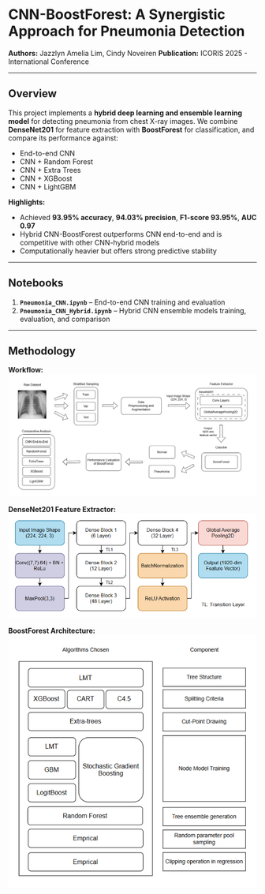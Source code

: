 # CNN-BoostForest: A Synergistic Approach for Pneumonia Detection

**Authors:** Jazzlyn Amelia Lim, Cindy Noveiren
**Publication:** ICORIS 2025 - International Conference

---

## Overview
This project implements a **hybrid deep learning and ensemble learning model** for detecting pneumonia from chest X-ray images. We combine **DenseNet201** for feature extraction with **BoostForest** for classification, and compare its performance against:

- End-to-end CNN  
- CNN + Random Forest  
- CNN + Extra Trees  
- CNN + XGBoost  
- CNN + LightGBM  

**Highlights:**
- Achieved **93.95% accuracy**, **94.03% precision**, **F1-score 93.95%**, **AUC 0.97**  
- Hybrid CNN-BoostForest outperforms CNN end-to-end and is competitive with other CNN-hybrid models  
- Computationally heavier but offers strong predictive stability  

---

## Notebooks

1. **`Pneumonia_CNN.ipynb`** – End-to-end CNN training and evaluation  
2. **`Pneumonia_CNN_Hybrid.ipynb`** – Hybrid CNN ensemble models training, evaluation, and comparison  

---

## Methodology

**Workflow:**  
![Methodology Workflow](assets/methodology_workflow.png)

**DenseNet201 Feature Extractor:**  
![DenseNet201 Feature Extractor](assets/densenet201_feature_extractor.png)

**BoostForest Architecture:**  
![BoostForest Architecture](assets/boostforest_architecture.png)
